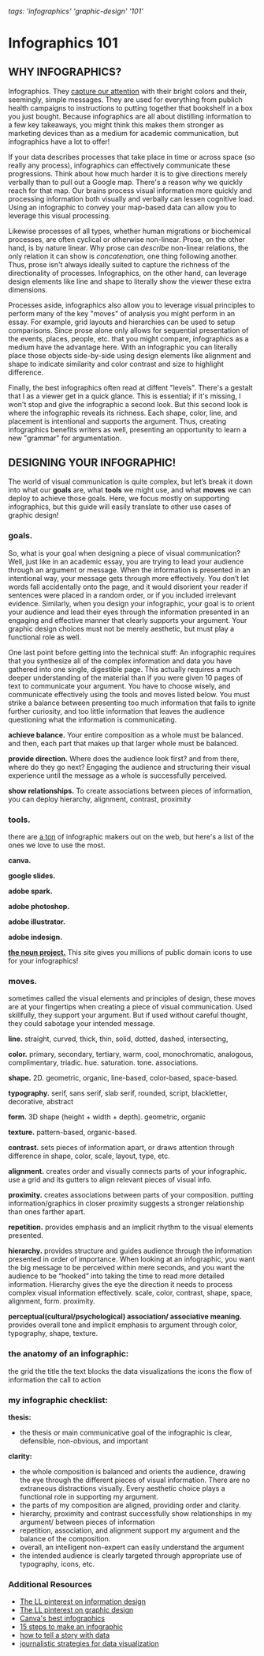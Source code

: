 ###### tags: 'infographics' 'graphic-design' '101'
# Infographics 101

## WHY INFOGRAPHICS?

Infographics. They [capture our attention](https://neomam.com/interactive/13reasons/) with their bright colors and their, seemingly, simple messages. They are used for everything from publich health campaigns to instructions to putting together that bookshelf in a box you just bought. Because infographics are all about distilling information to a few key takeaways, you might think this makes them stronger as marketing devices than as a medium for academic communication, but infographics have a lot to offer!

If your data describes processes that take place in time or across space (so really any process), infographics can effectively communicate these progressions. Think about how much harder it is to give directions merely verbally than to pull out a Google map. There's a reason why we quickly reach for that map. Our brains process visual information more quickly and processing information both visually and verbally can lessen cognitive load. Using an infographic to convey your map-based data can allow you to leverage this visual processing.

Likewise processes of all types, whether human migrations or biochemical processes, are often cyclical or otherwise non-linear. Prose, on the other hand, is by nature linear. Why prose can _describe_ non-linear relations, the only relation it can show is _concatenation_, one thing following another. Thus, prose isn't always ideally suited to capture the richness of the directionality of processes. Infographics, on the other hand, can leverage design elements like line and shape to literally show the viewer these extra dimensions.

Processes aside, infographics also allow you to leverage visual principles to perform many of the key "moves" of analysis you might perform in an essay. For example, grid layouts and hierarchies can be used to setup comparisons. Since prose alone only allows for sequential presentation of the events, places, people, etc. that you might compare, infographics as a medium have the advantage here. With an infographic you can literally place those objects side-by-side using design elements like alignment and shape to indicate similarity and color contrast and size to highlight difference.

Finally, the best infographics often read at diffent "levels". There's a gestalt that I as a viewer get in a quick glance. This is essential; if it's missing, I won't stop and give the infographic a second look. But this second look is where the infographic reveals its richness. Each shape, color, line, and placement is intentional and supports the argument. Thus, creating infographics benefits writers as well, presenting an opportunity to learn a new "grammar" for argumentation.


## DESIGNING YOUR INFOGRAPHIC!

The world of visual communication is quite complex, but let’s break it down into what our **goals** are, what **tools** we might use, and what **moves** we can deploy to achieve those goals. Here, we focus mostly on supporting infographics, but this guide will easily translate to other use cases of graphic design!

### goals.

So, what is your goal when designing a piece of visual communication? Well, just like in an academic essay, you are trying to lead your audience through an argument or message. When the information is presented in an intentional way, your message gets through more effectively. You don’t let words fall accidentally onto the page, and it would disorient your reader if sentences were placed in a random order, or if you included irrelevant evidence. Similarly, when you design your infographic, your goal is to orient your audience and lead their eyes through the information presented in an engaging and effective manner that clearly supports your argument. Your graphic design choices must not be merely aesthetic, but must play a functional role as well.

One last point before getting into the technical stuff: An infographic requires that you synthesize all of the complex information and data you have gathered into one single, digestible page. This actually requires a much deeper understanding of the material than if you were given 10 pages of text to communicate your argument. You have to choose wisely, and communicate effectively using the tools and moves listed below. You must strike a balance between presenting too much information that fails to ignite further curiosity, and too little information that leaves the audience questioning what the information is communicating.

**achieve balance.** Your entire composition as a whole must be balanced. and then, each part that makes up that larger whole must be balanced. 

**provide direction.** Where does the audience look first? and from there, where do they go next? Engaging the audience and structuring their visual experience until the message as a whole is successfully perceived.

**show relationships.** To create associations between pieces of information, you can deploy hierarchy, alignment, contrast, proximity


### tools.
there are [a ton](creativebloq.com/infographic/tools-2131971) of infographic makers out on the web, but here's a list of the ones we love to use the most.

**canva.** 

**google slides.** 

**adobe spark.**

**adobe photoshop.** 

**adobe illustrator.** 

**adobe indesign.** 

**[the noun project.](https://thenounproject.com/)** This site gives you millions of public domain icons to use for your infographics! 





### moves.
sometimes called the visual elements and principles of design, these moves are at your fingertips when creating a piece of visual communication. Used skillfully, they support your argument. But if used without careful thought, they could sabotage your intended message.

**line.** straight, curved, thick, thin, solid, dotted, dashed, intersecting,

**color.** primary, secondary, tertiary, warm, cool, monochromatic, analogous, complimentary, triadic. hue. saturation. tone. associations.

**shape.** 2D. geometric, organic, line-based, color-based, space-based. 

**typography.** serif, sans serif, slab serif, rounded, script, blackletter, decorative, abstract

**form.** 3D shape (height + width + depth). geometric, organic

**texture.** pattern-based, organic-based.


**contrast.** sets pieces of information apart, or draws attention through difference in shape, color, scale, layout, type, etc.

**alignment.** creates order and visually connects parts of your infographic. use a grid and its gutters to align relevant pieces of visual info.

**proximity.** creates associations between parts of your composition. putting information/graphics in closer proximity suggests a stronger relationship than ones farther apart.

**repetition.** provides emphasis and an implicit rhythm to the visual elements presented.

**hierarchy.** provides structure and guides audience through the information presented in order of importance. When looking at an infographic, you want the big message to be perceived within mere seconds, and you want the audience to be “hooked” into taking the time to read more detailed  information. Hierarchy gives the eye the direction it needs to process complex visual information effectively. 
scale, color, contrast, shape, space, alignment, form. proximity. 

**perceptual(cultural/psychological) association/ associative meaning.** provides overall tone and implicit emphasis to argument through color, typography, shape, texture.


### the anatomy of an infographic:
the grid
the title
the text blocks
the data visualizations
the icons
the flow of information
the call to action


### my infographic checklist:
**thesis:**
* the thesis or main communicative goal of the infographic is clear, defensible, non-obvious, and important


**clarity:**
* the whole composition is balanced and orients the audience, drawing the eye through the different pieces of visual information. There are no extraneous distractions visually. Every aesthetic choice plays a functional role in supporting my argument.
* the parts of my composition are aligned, providing order and clarity.
* hierarchy, proximity and contrast successfully show relationships in my argument/ between pieces of information
* repetition, association, and alignment support my argument and the balance of the composition.
* overall, an intelligent non-expert can easily understand the argument
* the intended audience is clearly targeted through appropriate use of typography, icons, etc.


### Additional Resources

* [The LL pinterest on information design](https://www.pinterest.com/learninglabpins/medium-information-design/)
* [The LL pinterest on graphic design](https://www.pinterest.com/learninglabpins/medium-graphic-design/
)
* [Canva's best infographics](https://www.canva.com/learn/best-infographics/)
* [15 steps to make an infographic](https://www.canva.com/learn/create-infographics/)
* [how to tell a story with data](https://www.forbes.com/sites/nicolemartin1/2018/11/01/data-visualization-how-to-tell-a-story-with-data/?sh=2eda1bd64368)
* [journalistic strategies for data visualization](https://hbr.org/2013/04/how-to-tell-a-story-with-data)
